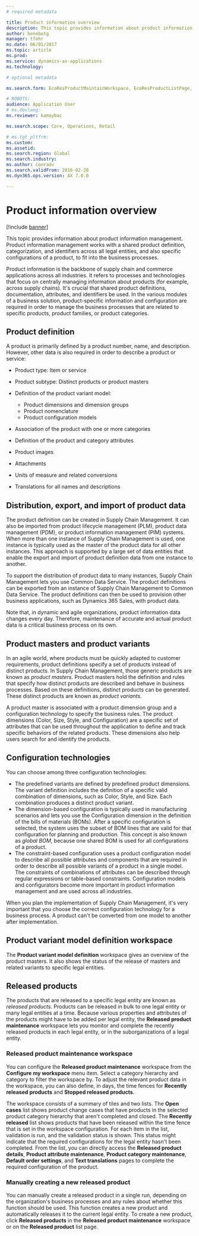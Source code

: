```yaml
---
# required metadata

title: Product information overview
description: This topic provides information about product information management. Product information management works with a shared product definition, categorization, and identifiers across all legal entities, and also specific configurations of a product, to fit into the business processes. 
author: benebotg 
manager: tfehr
ms.date: 06/01/2017
ms.topic: article
ms.prod: 
ms.service: dynamics-ax-applications
ms.technology: 

# optional metadata

ms.search.form: EcoResProductMaintainWorkspace, EcoResProductListPage, EcoResProductVariantMaintainWorkspace, EcoResProductVariantPerCompanyImagePart, EcoResProductRelationType,EcoResProductAvailabilityPart,  EcoResProductReleasedSelect, EcoResProductLookup, EcoResProductVariantsPendingReleaseFormPart, EcoResProductSearchLookup, EcoResProductNumberRename, EcoResDimensionBasedConfigWorkspace, EcoResProductVariantImagePart, EcoResProductImagePart, EcoResProductVariantsPerCompanyPart, InventItemIdLookupByDefaultOrderSetting, EcoResProductReleaseSessions, EcoResProductVariantMaintainWorkspaceConfiguration, EcoResProductProcessManufacturingWorkspaceConfiguration, EcoResProductMasterVariantsPart, EcoResProductDiscreteManufacturingWorkspaceConfiguration, EcoResProductVariantAvailabilityPart, EcoResProductInformationFactBox, EcoResProductLookupTest, EcoResProductImageTest, EcoResProductReleasedRecentlyCreatedFormPart, EcoResPhysicalProductDimensions, PdsMRCRegulatedListItem, EcoResProductAvailabilityPart, PdsMRCRestrictionList, InventItemIdLookupAllocationId, EcoResProductAvailability, EcoResProductEntityAttributeTableFieldAssociation, EcoResProductImagePart, EcoResProductRelation, EcoResProductReleaseAddProduct, EcoResProductPerCompanyListPage, EcoResProductParameters, PdsMRCRestrictedItemByCountryState, EngChgCasePreview, InventTablePreview, PdsMRCItemDetails, EngChgCaseAssociate, PdsMRCCustomerHistory, PdsMRCVendorHistory, PdsMRCRestrictedCountryStateByItem, InventItemIdGroupLookup, InventLocationLookup, PdsMRCValidityIntervalbyCountry, PdsMRCValidityIntervalbyCountry, PdsMRCEventTracker, PdsMRCReportingCountry, PdsMRCDocument, PdsMRCReportingList, PdsMRCItemCAS, GraphicsTestForm, EngChgPicklist

# ROBOTS: 
audience: Application User
# ms.devlang: 
ms.reviewer: kamaybac

ms.search.scope: Core, Operations, Retail

# ms.tgt_pltfrm: 
ms.custom: 
ms.assetid: 
ms.search.region: Global
ms.search.industry: 
ms.author: conradv
ms.search.validFrom: 2016-02-28
ms.dyn365.ops.version: AX 7.0.0

---
```


# Product information overview

[!include [banner](../includes/banner.md)]

This topic provides information about product information management. Product information management works with a shared product definition, categorization, and identifiers across all legal entities, and also specific configurations of a product, to fit into the business processes. 

Product information is the backbone of supply chain and commerce applications across all industries. It refers to processes and technologies that focus on centrally managing information about products (for example, across supply chains). It's crucial that shared product definitions, documentation, attributes, and identifiers be used. In the various modules of a business solution, product-specific information and configuration are required in order to manage the business processes that are related to specific products, product families, or product categories.

## Product definition

A product is primarily defined by a product number, name, and description. However, other data is also required in order to describe a product or service:

- Product type: Item or service
- Product subtype: Distinct products or product masters
- Definition of the product variant model:

     - Product dimensions and dimension groups
     - Product nomenclature
     - Product configuration models

- Association of the product with one or more categories
- Definition of the product and category attributes
- Product images
- Attachments
- Units of measure and related conversions
- Translations for all names and descriptions

## Distribution, export, and import of product data

The product definition can be created in Supply Chain Management. It can also be imported from product lifecycle management (PLM), product data management (PDM), or product information management (PIM) systems. When more than one instance of Supply Chain Management is used, one instance is typically used as the master of the product data for all other instances. This approach is supported by a large set of data entities that enable the export and import of product definition data from one instance to another.

To support the distribution of product data to many instances, Supply Chain Management lets you use Common Data Service. The product definitions can be exported from an instance of Supply Chain Management to Common Data Service. The product definitions can then be used to provision other business applications, such as Dynamics 365 Sales, with product data.

Note that, in dynamic and agile organizations, product information data changes every day. Therefore, maintenance of accurate and actual product data is a critical business process on its own.

## Product masters and product variants

In an agile world, where products must be quickly adapted to customer requirements, product definitions specify a set of products instead of distinct products. In Supply Chain Management, those generic products are known as *product masters*. Product masters hold the definition and rules that specify how distinct products are described and behave in business processes. Based on these definitions, distinct products can be generated. These distinct products are known as *product variants*.

A product master is associated with a product dimension group and a configuration technology to specify the business rules. The product dimensions (Color, Size, Style, and Configuration) are a specific set of attributes that can be used throughout the application to define and track specific behaviors of the related products. These dimensions also help users search for and identify the products.

## Configuration technologies

You can choose among three configuration technologies:

- The predefined variants are defined by predefined product dimensions. The variant definition includes the definition of a specific valid combination of dimensions, such as Color, Style, and Size. Each combination produces a distinct product variant.
- The dimension-based configuration is typically used in manufacturing scenarios and lets you use the Configuration dimension in the definition of the bills of materials (BOMs). After a specific configuration is selected, the system uses the subset of BOM lines that are valid for that configuration for planning and production. This concept is also known as *global BOM*, because one shared BOM is used for all configurations of a product.
- The constraint-based configuration uses a product configuration model to describe all possible attributes and components that are required in order to describe all possible variants of a product in a single model. The constraints of combinations of attributes can be described through regular expressions or table-based constraints. Configuration models and configurators become more important in product information management and are used across all industries.

When you plan the implementation of Supply Chain Management, it's very important that you choose the correct configuration technology for a business process. A product can't be converted from one model to another after implementation.

## Product variant model definition workspace

The **Product variant model definition** workspace gives an overview of the product masters. It also shows the status of the release of masters and related variants to specific legal entities.

## Released products

The products that are released to a specific legal entity are known as *released products*. Products can be released in bulk to one legal entity or many legal entities at a time. Because various properties and attributes of the products might have to be added per legal entity, the **Released product maintenance** workspace lets you monitor and complete the recently released products in each legal entity, or in the suborganizations of a legal entity.

### Released product maintenance workspace

You can configure the **Released product maintenance** workspace from the **Configure my workspace** menu item. Select a category hierarchy and category to filter the workspace by. To adjust the relevant product data in the workspace, you can also define, in days, the time fences for **Recently released products** and **Stopped released products**.

The workspace consists of a summary of tiles and two lists. The **Open cases** list shows product change cases that have products in the selected product category hierarchy that aren't completed and closed. The **Recently released** list shows products that have been released within the time fence that is set in the workspace configuration. For each item in the list, validation is run, and the validation status is shown. This status might indicate that the required configurations for the legal entity hasn't been completed. From the list, you can directly access the **Released product details**, **Product attribute maintenance**, **Product category maintenance**, **Default order settings**, and **Text translations** pages to complete the required configuration of the product.

### Manually creating a new released product

You can manually create a released product in a single run, depending on the organization's business processes and any rules about whether this function should be used. This function creates a new product and automatically releases it to the current legal entity. To create a new product, click **Released products** in the **Released product maintenance** workspace or on the **Released product** list page.
